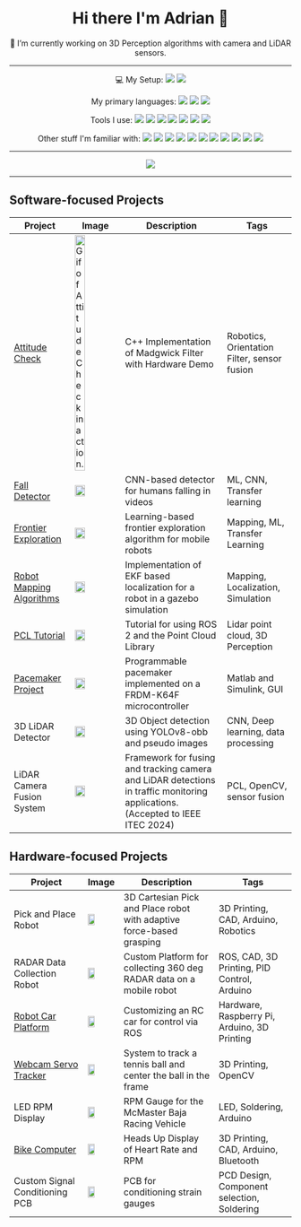 
<h1 align='center'>
  Hi there I'm Adrian 👋
</h1>

<p align='center'>
  🔭 I’m currently working on 3D Perception algorithms with camera and LiDAR sensors.
</p>

---

<p align='center'>
  💻 My Setup: 
  <img src="https://img.shields.io/badge/Linux-FCC624?style=for-the-badge&logo=linux&logoColor=black">
  <img src="https://img.shields.io/badge/VSCode-0078D4?style=for-the-badge&logo=visual%20studio%20code&logoColor=white">
</p>

<p align='center'>
  My primary languages:
    <img src="https://img.shields.io/badge/C%2B%2B-00599C?style=for-the-badge&logo=c%2B%2B&logoColor=white" />
    <img src="https://img.shields.io/badge/C-00599C?style=for-the-badge&logo=c&logoColor=white" />
    <img src="https://img.shields.io/badge/Python-FFD43B?style=for-the-badge&logo=python&logoColor=blue">
</p>

<p align='center'>
  Tools I use:
    <img src="https://img.shields.io/badge/PyTorch-EE4C2C?style=for-the-badge&logo=pytorch&logoColor=white" />
    <img src="https://img.shields.io/badge/CMake-064F8C?style=for-the-badge&logo=cmake&logoColor=white">
    <img src="https://img.shields.io/badge/OpenCV-27338e?style=for-the-badge&logo=OpenCV&logoColor=white">
    <img src="https://img.shields.io/badge/ROS-22314E?style=for-the-badge&logo=ROS&logoColor=white">
    <img src="https://img.shields.io/badge/GIT-E44C30?style=for-the-badge&logo=git&logoColor=white">
    <!-- <img src="https://img.shields.io/badge/linkedin-%230077B5.svg?style=for-the-badge&logo=linkedin&logoColor=white"> -->
    <img src="https://img.shields.io/badge/GitHub_Actions-2088FF?style=for-the-badge&logo=github-actions&logoColor=white">
    <img src="https://img.shields.io/badge/Codecov-F01F7A?style=for-the-badge&logo=Codecov&logoColor=white" />
</p>

<p align='center'>
  Other stuff I'm familiar with:
    <img src="https://img.shields.io/badge/altium%20designer-A5915F?style=for-the-badge&logo=altium%20designer&logoColor=white" />
    <img src="https://img.shields.io/badge/mac%20os-000000?style=for-the-badge&logo=apple&logoColor=white">
    <img src="https://img.shields.io/badge/adafruit-000000?style=for-the-badge&logo=adafruit&logoColor=white">
    <img src="https://img.shields.io/badge/Arduino-00979D?style=for-the-badge&logo=Arduino&logoColor=white">
    <img src="https://img.shields.io/badge/Raspberry%20Pi-A22846?style=for-the-badge&logo=Raspberry%20Pi&logoColor=white">
    <img src="https://img.shields.io/badge/jira-%230A0FFF.svg?style=for-the-badge&logo=jira&logoColor=white">
    <img src="https://img.shields.io/badge/docker-%230db7ed.svg?style=for-the-badge&logo=docker&logoColor=white">
    <img src="https://img.shields.io/badge/confluence-%23172BF4.svg?style=for-the-badge&logo=confluence&logoColor=white">
    <img src="https://img.shields.io/badge/jenkins-%232C5263.svg?style=for-the-badge&logo=jenkins&logoColor=white">
    <img src="https://img.shields.io/badge/gimp-5C5543?style=for-the-badge&logo=gimp&logoColor=white" />
    <img src="https://img.shields.io/badge/Colab-F9AB00?style=for-the-badge&logo=googlecolab&color=525252">
</p>

---

<p align='center'>
    <img src="https://github-profile-summary-cards.vercel.app/api/cards/profile-details?username=adrian-soch">
</p>

---
## Software-focused Projects

| Project | Image | Description | Tags |
|---|---|---|---|
| [Attitude Check](https://github.com/adrian-soch/attitude_check) | <img src="https://github.com/adrian-soch/attitude_check/assets/6884645/aa21f86e-6b74-4a9d-a757-ec63950c2f18" alt="Gif of Attitude Check in action." width="50%" height="auto"/> | C++ Implementation of Madgwick Filter with Hardware Demo | Robotics, Orientation Filter, sensor fusion |
| [Fall Detector](https://github.com/adrian-soch/fall_detector) | <img src="https://github.com/adrian-soch/fall_detector/assets/6884645/3372d630-10ab-4b47-90f0-5d209897da7d" width="50%" height="auto"/>| CNN-based detector for humans falling in videos | ML, CNN, Transfer learning |
| [Frontier Exploration](https://github.com/adrian-soch/frontier_exploration) | <img src="https://github.com/adrian-soch/frontier_exploration/assets/6884645/2212f6f5-046a-4d85-aeaf-ed6245907e1f" width="50%" height="auto"/>| Learning-based frontier exploration algorithm for mobile robots | Mapping, ML, Transfer Learning |
| [Robot Mapping Algorithms](https://github.com/adrian-soch/robot_mapping_algorithms) | <img src="https://github.com/adrian-soch/attitude_check/assets/6884645/d3a2a372-f2f4-45e5-8123-3cfdb1c43494" width="50%" height="auto"/>| Implementation of EKF based localization for a robot in a gazebo simulation | Mapping, Localization, Simulation |
| [PCL Tutorial](https://github.com/adrian-soch/pcl_tutorial) | <img src="https://user-images.githubusercontent.com/6884645/227073304-b5e61753-bbda-4aab-89bc-43532cbe2d79.png" width="50%" height="auto"/> | Tutorial for using ROS 2 and the Point Cloud Library | Lidar point cloud, 3D Perception |
| [Pacemaker Project](https://github.com/adrian-soch/Pacemaker-Project) | <img src="https://github.com/adrian-soch/pcl_tutorial/assets/6884645/ec3134fa-f7fc-428e-84cc-984047ca87da" width="50%" height="auto"/> | Programmable pacemaker implemented on a FRDM-K64F microcontroller | Matlab and Simulink, GUI |
| 3D LiDAR Detector | <img src="https://github.com/adrian-soch/pcl_tutorial/assets/6884645/d76dfcfb-de49-4ea3-be83-a320db9ab047" width="50%" height="auto"/> | 3D Object detection using YOLOv8-obb and pseudo images | CNN, Deep learning, data processing |
| LiDAR Camera Fusion System | <img src="https://github.com/adrian-soch/pcl_tutorial/assets/6884645/4bb42d9b-53cd-444a-869c-901325ce238e" width="50%" height="auto"/> | Framework for fusing and tracking camera and LiDAR detections in traffic monitoring applications. (Accepted to IEEE ITEC 2024) | PCL, OpenCV, sensor fusion |

## Hardware-focused Projects

| Project | Image | Description | Tags |
|---|---|---|---|
| Pick and Place Robot | <img src="https://github.com/adrian-soch/bike_computer/assets/6884645/2acf4477-5f8a-4d6a-9f85-4ade1be6f992" width="50%" height="auto"/> | 3D Cartesian Pick and Place robot with adaptive force-based grasping | 3D Printing, CAD, Arduino, Robotics |
| RADAR Data Collection Robot | <img src="https://github.com/adrian-soch/attitude_check/assets/6884645/665d9ced-d4c2-40a0-992e-9c43a12a7d82" width="50%" height="auto"/> | Custom Platform for collecting 360 deg RADAR data on a mobile robot | ROS, CAD, 3D Printing, PID Control, Arduino|
| [Robot Car Platform](https://github.com/adrian-soch/BEAR) | <img src="https://user-images.githubusercontent.com/6884645/87477229-c7ebcc00-c5f5-11ea-9d19-f1d99d223956.jpg" width="50%" height="auto"/> | Customizing an RC car for control via ROS | Hardware, Raspberry Pi, Arduino, 3D Printing |
| [Webcam Servo Tracker](https://github.com/adrian-soch/tracking_webcam) | <img src="https://user-images.githubusercontent.com/6884645/87463069-d8dd1300-c5de-11ea-9487-db58ed457b65.jpg" width="50%" height="auto"/> | System to track a tennis ball and center the ball in the frame | 3D Printing, OpenCV |
| LED RPM Display | <img src="https://github.com/adrian-soch/bike_computer/assets/6884645/dfb7552a-e17f-4825-9385-16a29c405c04" width="50%" height="auto"/> | RPM Gauge for the McMaster Baja Racing Vehicle | LED, Soldering, Arduino |
| [Bike Computer](https://github.com/adrian-soch/bike_computer) | <img src="https://github.com/adrian-soch/attitude_check/assets/6884645/b65d9130-58ef-44d6-99ae-80d7818eb254" width="50%" height="auto"/> | Heads Up Display of Heart Rate and RPM | 3D Printing, CAD, Arduino, Bluetooth |
| Custom Signal Conditioning PCB | <img src="https://github.com/adrian-soch/attitude_check/assets/6884645/207d9c35-b99c-449f-bc8c-eb12e1d505a2" width="50%" height="auto"/> | PCB for conditioning strain gauges | PCD Design, Component selection, Soldering |
